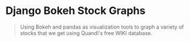 # Django Bokeh Stock Graphs
> Using Bokeh and pandas as visualization tools to graph a variety of stocks that we get using Quandl's free WIKI database. 
